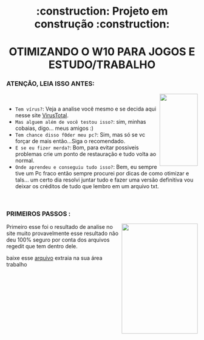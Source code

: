 <h1 align="center">:construction: Projeto em construção :construction:</h1>

<h1 align="center"> OTIMIZANDO O W10 PARA JOGOS E ESTUDO/TRABALHO</h1>

<h3>ATENÇÃO, LEIA ISSO ANTES:</h3>

<img align="right" width="100px" height="190px" src="https://c.tenor.com/zxGnaT-f7R8AAAAi/menhera-chan-fear.gif">
<br>

- `Tem vírus?`: Veja a analise você mesmo e se decida aqui nesse site <a href="https://www.virustotal.com/gui/file/c6feb537619a77529435824f4f942b00db4fd41224c0e46b2a6002ac3d5a8d83?nocache=1">VirusTotal</a>.
- `Mas alguem além de você testou isso?`: sim, minhas cobaias, digo... meus amigos :)
- `Tem chance disso f0der meu pc?`: Sim, mas só se vc forçar de mais então...Siga o recomendado.
- `E se eu fizer merda?`: Bom, para evitar possiveis problemas crie um ponto de restauração e tudo volta ao normal.
- `Onde aprendeu e conseguiu tudo isso?`: Bem, eu sempre tive um Pc fraco então sempre procurei por dicas de como otimizar e tals... um certo dia resolvi juntar tudo e fazer uma versão definitiva vou deixar os créditos de tudo que lembro em um arquivo txt.

<br>

<h3>PRIMEIROS PASSOS  :</h3> <img align="right" width="200px" height="290px" src="https://c.tenor.com/iO0R-Bau0noAAAAi/loli-dance.gif">
Primeiro esse foi o resultado de analise no site  muito provavelmente esse resultado não deu 100% seguro por conta dos arquivos regedit que tem dentro dele.

baixe esse <a href="https://github.com/K4binho/Otimizando-W10-Pc-Games/raw/main/Otimiza%C3%A7%C3%A3o%20Windows%20e%20Jogos.rar">arquivo</a> extraia na sua área trabalho 
